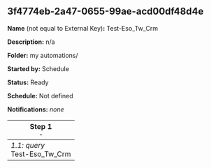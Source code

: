 ## 3f4774eb-2a47-0655-99ae-acd00df48d4e

**Name** (not equal to External Key)**:** Test-Eso_Tw_Crm

**Description:** n/a

**Folder:** my automations/

**Started by:** Schedule

**Status:** Ready

**Schedule:** Not defined

**Notifications:** _none_


| Step 1<br>_<small>-</small>_ |
| --- |
| _1.1: query_<br>Test-Eso_Tw_Crm |
